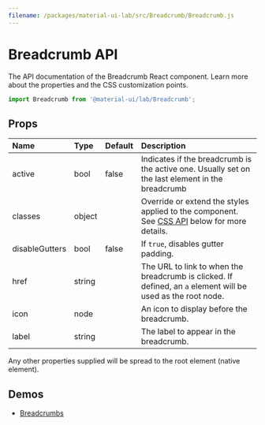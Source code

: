 ```yaml
---
filename: /packages/material-ui-lab/src/Breadcrumb/Breadcrumb.js
---
```


<!--- This documentation is automatically generated, do not try to edit it. -->

# Breadcrumb API

<p class="description">The API documentation of the Breadcrumb React component. Learn more about the properties and the CSS customization points.</p>

```js
import Breadcrumb from '@material-ui/lab/Breadcrumb';
```



## Props

| Name | Type | Default | Description |
|:-----|:-----|:--------|:------------|
| <span class="prop-name">active</span> | <span class="prop-type">bool</span> | <span class="prop-default">false</span> | Indicates if the breadcrumb is the active one. Usually set on the last element in the breadcrumb |
| <span class="prop-name">classes</span> | <span class="prop-type">object</span> |   | Override or extend the styles applied to the component. See [CSS API](#css-api) below for more details. |
| <span class="prop-name">disableGutters</span> | <span class="prop-type">bool</span> | <span class="prop-default">false</span> | If `true`, disables gutter padding. |
| <span class="prop-name">href</span> | <span class="prop-type">string</span> |   | The URL to link to when the breadcrumb is clicked. If defined, an `a` element will be used as the root node. |
| <span class="prop-name">icon</span> | <span class="prop-type">node</span> |   | An icon to display before the breadcrumb. |
| <span class="prop-name">label</span> | <span class="prop-type">string</span> |   | The label to appear in the breadcrumb. |

Any other properties supplied will be spread to the root element (native element).

## Demos

- [Breadcrumbs](/lab/breadcrumbs/)

